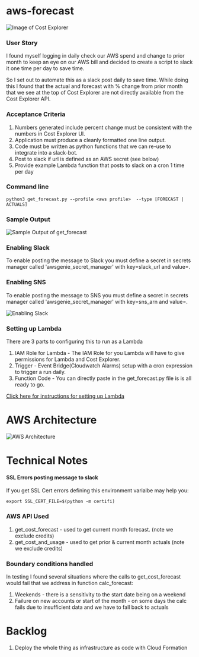 # aws-forecast

![Image of Cost Explorer](https://github.com/jimzucker/aws-forecast/blob/master/images/cost_explorer.png)

### User Story
I found myself logging in daily check our AWS spend and change to prior month to keep an eye on our AWS bill and decided to create a script to slack it one time per day to save time.

So I set out to automate this as a slack post daily to save time.  While doing this I found that the actual and forecast with % change from prior month that we see at the top of Cost Explorer are not directly available from the Cost Explorer API.  

### Acceptance Criteria
1. Numbers generated include percent change must be consistent with the numbers in Cost Explorer UI.
2. Application must produce a cleanly formatted one line output.
3. Code must be written as python functions that we can re-use to integrate into a slack-bot.
4. Post to slack if url is defined as an AWS secret (see below)
5. Provide example Lambda function that posts to slack on a cron 1 time per day

### Command line
```python3 get_forecast.py --profile <aws profile>  --type [FORECAST | ACTUALS]```

### Sample Output
![Sample Output of get_forecast](https://github.com/jimzucker/aws-forecast/blob/master/images/get_forecast_sample_output.png)

### Enabling Slack
To enable posting the message to Slack you must define a secret in secrets manager called 'awsgenie_secret_manager' with key=slack_url and value=<slack url>.

### Enabling SNS
To enable posting the message to SNS you must define a secret in secrets manager called 'awsgenie_secret_manager' with key=sns_arn and value=<sns arn>.

![Enabling Slack](https://github.com/jimzucker/aws-forecast/blob/master/images/aws_secret.png)

### Setting up Lambda
There are 3 parts to configuring this to run as a Lambda
1. IAM Role for Lambda - The IAM Role for you Lambda will have to give permissions for Lambda and Cost Explorer.
2. Trigger - Event Bridge(Cloudwatch Alarms) setup with a cron expression to trigger a run daily.
3. Function Code - You can directly paste in the get_forecast.py file is is all ready to go.

[Click here for instructions for setting up Lambda](https://github.com/jimzucker/aws-forecast/blob/master/LAMBDA_README.md)

# AWS Architecture
![AWS Architecture](https://github.com/jimzucker/aws-forecast/blob/master/images/aws_architecture.png)


# Technical Notes

#### SSL Errors posting message to slack
If you get SSL Cert errors defining this environment varialbe may help you:
```
export SSL_CERT_FILE=$(python -m certifi)
```

### AWS API Used
1. get_cost_forecast - used to get current month forecast. (note we exclude credits)
2. get_cost_and_usage - used to get prior & current month actuals (note we exclude credits)

### Boundary conditions handled
In testing I found several situations where the calls to get_cost_forecast would fail that we address in function calc_forecast:
1. Weekends - there is a sensitivity to the start date being on a weekend
2. Failure on new accounts or start of the month - on some days the calc fails due to insufficient data and we have to fall back to actuals

# Backlog
1. Deploy the whole thing as infrastructure as code with Cloud Formation

